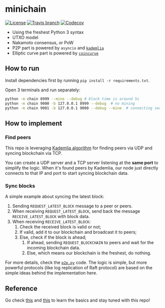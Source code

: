 # minichain

[![License](https://img.shields.io/github/license/kigawas/minichain.svg)](https://github.com/kigawas/minichain)
[![Travis branch](https://img.shields.io/travis/kigawas/minichain/master.svg)](https://travis-ci.org/kigawas/minichain)
[![Codecov](https://img.shields.io/codecov/c/github/kigawas/minichain.svg)](https://codecov.io/gh/kigawas/minichain)

- Using the freshest Python 3 syntax
- UTXO model
- Nakamoto consensus, or PoW
- P2P part is powered by `asyncio` and [`kademlia`](https://github.com/bmuller/kademlia)
- Elliptic curve part is powered by [`coincurve`](https://github.com/ofek/coincurve)

## How to run

Install dependencies first by running `pip install -r requirements.txt`.

Open 3 terminals and run separately:

```bash
python -m chain 8999 --mine --debug # block time is around 5s
python -m chain 9000 -b 127.0.0.1 8999 --debug  # no mining
python -m chain 9001 -b 127.0.0.1 9000 --debug --mine  # connecting second node
```

## How to implement

### Find peers

This repo is leveraging [Kademlia algorithm](https://github.com/bmuller/kademlia) for finding peers via UDP and syncing blockchain via TCP.

You can create a UDP server and a TCP server listening at the **same port** to simplify the logic. When it's found peers by Kademlia, our node just directly connects to that IP and port to start syncing blockchain data.

### Sync blocks

A simple example about syncing the latest block:

1. Sending `REQUEST_LATEST_BLOCK` message to a peer or peers.
2. When receiving `REQUEST_LATEST_BLOCK`, send back the message `RECEIVE_LATEST_BLOCK` with block data.
3. When receiving `RECEIVE_LATEST_BLOCK`:
   1. Check the received block is valid or not;
   2. If valid, add it to our blockchain and broadcast it to peers;
   3. Else, check if the block is ahead;
      1. If ahead, sending `REQUEST_BLOCKCHAIN` to peers and wait for the incoming blockchain data.
      2. Else, which means our blockchain is the freshest, do nothing.

For more details, check the [`p2p.py`](https://github.com/kigawas/minichain/blob/master/chain/p2p.py) code. The logic is simple, but more powerful protocols (like log replication of Raft protocol) are based on the simple ideas behind the implementation here.

## Reference

Go check [this](https://blockchaindemo.io/) and [this](https://coindemo.io/) to learn the basics and stay tuned with this repo!
